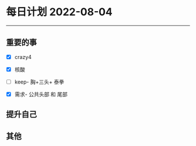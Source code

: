 #  每日计划 2022-08-04
---
## 重要的事
- [x]  crazy4
- [x]  核酸
- [ ]  keep- 胸+三头+ 泰拳
- [x] 需求- 公共头部 和 尾部



## 提升自己


  



## 其他








